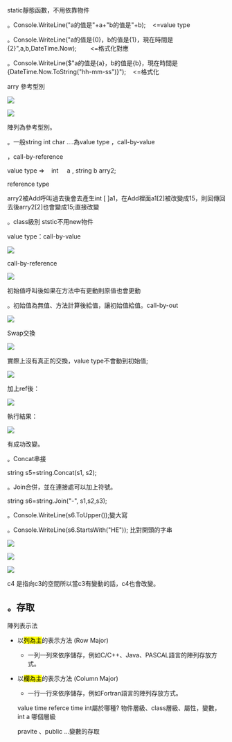 static靜態函數，不用依靠物件

。Console.WriteLine("a的值是"+a+"b的值是"+b);    <=value type

。Console.WriteLine("a的值是{0}，b的值是{1}，現在時間是{2}",a,b,DateTime.Now);        <=格式化對應

。Console.WriteLine($"a的值是{a}，b的值是{b}，現在時間是{DateTime.Now.ToString("hh-mm-ss")}");    <=格式化

arry 參考型別

![](https://cdn.discordapp.com/attachments/1303971581025980426/1307215627949445130/image.png?ex=67397eec&is=67382d6c&hm=ed1a78bfdd21f571f684597aa88859edfb2f0c395356cfff5949a467efade10c&=)

![](https://cdn.discordapp.com/attachments/1303971581025980426/1307216243547312258/image.png?ex=67397f7f&is=67382dff&hm=f9221f85f53343fbd842807c124733f8dd41c769016aba33544c5e4c2db74cbb&=)

陣列為參考型別。

。一般string int char ....為value type ，call-by-value

，call-by-reference

value type =>    int     a , string b arry2;

reference type   

arry2被Add呼叫過去後會去產生int [ ]a1，在Add裡面a1[2]被改變成15，則回傳回去後arry2[2]也會變成15;直接改變

。class級別 ststic不用new物件



value type：call-by-value

![](https://cdn.discordapp.com/attachments/1303971581025980426/1307226075604189205/image.png?ex=673988a7&is=67383727&hm=9f211cee26d82ac9229ffa55043715df818b9913f2c4a2ebdae6844fbfb3ccbc&=)

call-by-reference

![](https://cdn.discordapp.com/attachments/1303971581025980426/1307226328008888411/image.png?ex=673988e3&is=67383763&hm=15f82dcd45da37c2e4dd843495306b708ffb5abf493caa0b1a62d4157e5ba021&=)

初始值呼叫後如果在方法中有更動則原值也會更動

。初始值為無值、方法計算後給值，讓初始值給值。call-by-out

![](https://cdn.discordapp.com/attachments/1303971581025980426/1307229522969759745/image.png?ex=67398bdd&is=67383a5d&hm=05541476c694cf06334c493e50bedec6d1cac94fa9323317a1071ad3164256ff&=)

Swap交換

![](https://cdn.discordapp.com/attachments/1303971581025980426/1307231905195753513/image.png?ex=67398e15&is=67383c95&hm=1493f4e6ae5e3039cb64f4f226ae9836ca1dc017a39951c07df38711fb76c770&=)

實際上沒有真正的交換，value type不會動到初始值;

![](https://cdn.discordapp.com/attachments/1303971581025980426/1307232106270687322/image.png?ex=67398e45&is=67383cc5&hm=27fe212cb09dfb481b51ee3a6ade9340f222ddf9db44226e94523cf38240901b&=)

加上ref後：

![](https://cdn.discordapp.com/attachments/1303971581025980426/1307232656957636638/image.png?ex=67398ec8&is=67383d48&hm=ab5728a84ca557b067b2f391f2bbb85fd2fe52c5099de1b68667738c187ec9d3&=)

執行結果：

![](https://cdn.discordapp.com/attachments/1303971581025980426/1307232846305427496/image.png?ex=67398ef5&is=67383d75&hm=9d11cca81129f659904dce2d2888c3d0e83988f7156e99cda2ff9e7162c97655&=)

有成功改變。

。Concat串接

string s5=string.Concat(s1, s2);

。Join合併，並在連接處可以加上符號。

string s6=string.Join("-", s1,s2,s3);

。Console.WriteLine(s6.ToUpper());變大寫

。Console.WriteLine(s6.StartsWith("HE")); 比對開頭的字串



![](https://cdn.discordapp.com/attachments/1303971581025980426/1307251903251349504/image.png?ex=6739a0b5&is=67384f35&hm=00bcf2988cbdef0d419d0106102ba031384d0b68f0a3e3a85d4f1b98109e23bc&=)



![](https://cdn.discordapp.com/attachments/1303971581025980426/1307261298236456970/image.png?ex=6739a975&is=673857f5&hm=5093d0d36c3c254304ab5c30265fb1cc50853ef6d309b2b2bc68c7dabe4a67ec&)

![](https://cdn.discordapp.com/attachments/1303971581025980426/1307261997087195238/image.png?ex=6739aa1b&is=6738589b&hm=e82383eeb1a0d2415132e2dfbd8d69e94999f80bef9d0663cb5ea242111f9755&=)

c4 是指向c3的空間所以當c3有變動的話，c4也會改變。



## 。存取

陣列表示法​

- 以<mark>列為主</mark>的表示方法 (Row Major)​
  
  - 一列一列來依序儲存，例如C/C++、Java、PASCAL語言的陣列存放方式。​

- 以<mark>欄為主</mark>的表示方法 (Column Major)​
  
  - 一行一行來依序儲存，例如Fortran語言的陣列存放方式。
  
  value time referce time int屬於哪種?
  物件層級、class層級、屬性，變數，int a 哪個層級
  
  pravite 、public ...變數的存取
  
  
